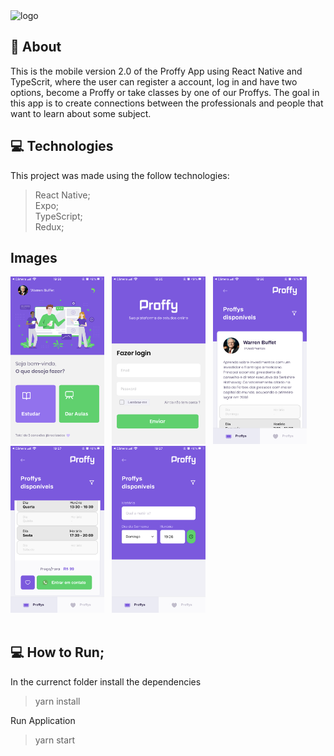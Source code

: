 
<img source="https://github.com/GabrielBrotas/Proffy-Mobile-NLW-2/blob/master/images/logo.png" alt="logo" width="700px" />

## 🚀 About 
This is the mobile version 2.0 of the Proffy App using React Native and TypeScrit, where the user can register a account, log in and have two options, become a Proffy or take classes by one of our Proffys.
The goal in this app is to create connections between the professionals and people that want to learn about some subject.

## 💻 Technologies
This project was made using the follow technologies:
  >React Native; <br /> 
  >Expo; <br />
  >TypeScript; <br />
  >Redux; <br />

## Images

<div style={{display: "flex"}}>
  <img src="https://github.com/GabrielBrotas/Proffy-Mobile-NLW-2/blob/master/images/landing.PNG" width="150px" />
  &nbsp
  <img src="https://github.com/GabrielBrotas/Proffy-Mobile-NLW-2/blob/master/images/login.PNG" width="150px" />
  &nbsp
  <img src="https://github.com/GabrielBrotas/Proffy-Mobile-NLW-2/blob/master/images/proffy-list.PNG" width="150px" />
  &nbsp
  <img src="https://github.com/GabrielBrotas/Proffy-Mobile-NLW-2/blob/master/images/proffy-list-2.PNG" width="150px" />
  &nbsp
  <img src="https://github.com/GabrielBrotas/Proffy-Mobile-NLW-2/blob/master/images/proffy-filter.PNG" width="150px" />
</div>

<br />

## 💻 How to Run;
In the currenct folder install the dependencies
  >yarn install

Run Application
  >yarn start

